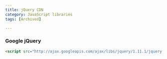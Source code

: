 ```yaml
---
title: jQuery CDN
category: JavaScript libraries
tags: [Archived]

---
```


### Google jQuery

```html
<script src="http://ajax.googleapis.com/ajax/libs/jquery/1.11.1/jquery.min.js"></script>
```
